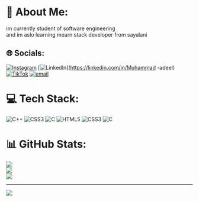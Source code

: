 # 💫 About Me:
im currently student of software engineering<br>and im aslo learning mearn stack developer from sayalani


## 🌐 Socials:
[![Instagram](https://img.shields.io/badge/Instagram-%23E4405F.svg?logo=Instagram&logoColor=white)](https://instagram.com/aadeel_rajpoot) [![LinkedIn](https://img.shields.io/badge/LinkedIn-%230077B5.svg?logo=linkedin&logoColor=white)](https://linkedin.com/in/Muhammad -adeel) [![TikTok](https://img.shields.io/badge/TikTok-%23000000.svg?logo=TikTok&logoColor=white)](https://tiktok.com/@@aadeel_rajpoot) [![email](https://img.shields.io/badge/Email-D14836?logo=gmail&logoColor=white)](mailto:itxrajpoot3322@gmail.com) 

# 💻 Tech Stack:
![C++](https://img.shields.io/badge/c++-%2300599C.svg?style=for-the-badge&logo=c%2B%2B&logoColor=white) ![CSS3](https://img.shields.io/badge/css3-%231572B6.svg?style=for-the-badge&logo=css3&logoColor=white) ![C](https://img.shields.io/badge/c-%2300599C.svg?style=for-the-badge&logo=c&logoColor=white) ![HTML5](https://img.shields.io/badge/html5-%23E34F26.svg?style=for-the-badge&logo=html5&logoColor=white) ![CSS3](https://img.shields.io/badge/css3-%231572B6.svg?style=for-the-badge&logo=css3&logoColor=white) ![C](https://img.shields.io/badge/c-%2300599C.svg?style=for-the-badge&logo=c&logoColor=white)
# 📊 GitHub Stats:
![](https://github-readme-stats.vercel.app/api?username=adeel771&theme=highcontrast&hide_border=false&include_all_commits=false&count_private=false)<br/>
![](https://github-readme-streak-stats.herokuapp.com/?user=adeel771&theme=highcontrast&hide_border=false)<br/>
![](https://github-readme-stats.vercel.app/api/top-langs/?username=adeel771&theme=highcontrast&hide_border=false&include_all_commits=false&count_private=false&layout=compact)

---
[![](https://visitcount.itsvg.in/api?id=adeel771&icon=0&color=0)](https://visitcount.itsvg.in)

<!-- Proudly created with GPRM ( https://gprm.itsvg.in ) -->
